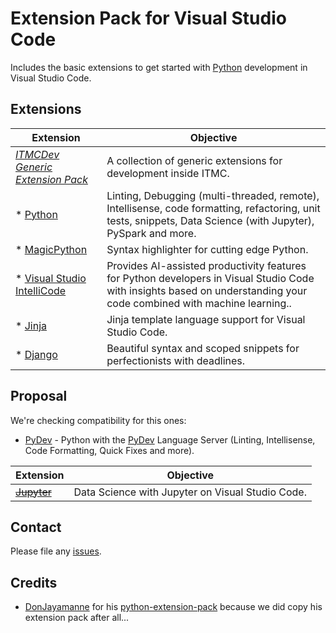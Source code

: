 # Extension Pack for Visual Studio Code

Includes the basic extensions to get started with [Python](https://www.python.org/) development in Visual Studio Code.

## Extensions


Extension | Objective
--------- | ---------
*[ITMCDev Generic Extension Pack](https://marketplace.visualstudio.com/items?itemName=itmcdev.generic-extension-pack)* | A collection of generic extensions for development inside ITMC.
* [Python](https://marketplace.visualstudio.com/items?itemName=ms-python.python) | Linting, Debugging (multi-threaded, remote), Intellisense, code formatting, refactoring, unit tests, snippets, Data Science (with Jupyter), PySpark and more.  
* [MagicPython](https://marketplace.visualstudio.com/items?itemName=magicstack.MagicPython) | Syntax highlighter for cutting edge Python.   
* [Visual Studio IntelliCode](https://marketplace.visualstudio.com/items?itemName=VisualStudioExptTeam.vscodeintellicode) | Provides AI-assisted productivity features for Python developers in Visual Studio Code with insights based on understanding your code combined with machine learning..
* [Jinja](https://marketplace.visualstudio.com/items?itemName=wholroyd.jinja) | Jinja template language support for Visual Studio Code.
* [Django](https://marketplace.visualstudio.com/items?itemName=batisteo.vscode-django) | Beautiful syntax and scoped snippets for perfectionists with deadlines.

## Proposal

We're checking compatibility for this ones:

* [PyDev](https://marketplace.visualstudio.com/items?itemName=fabioz.vscode-pydev) - Python with the [PyDev](http://www.pydev.org/) Language Server (Linting, Intellisense, Code Formatting, Quick Fixes and more).


Extension | Objective
--------- | ---------
~~[Jupyter](https://marketplace.visualstudio.com/items?itemName=donjayamanne.jupyter)~~ | Data Science with Jupyter on Visual Studio Code.  

## Contact

Please file any [issues](https://github.com/itmcdev/vscode-extensions/issues).

## Credits

* [DonJayamanne](https://github.com/DonJayamanne) for his [python-extension-pack](https://github.com/DonJayamanne/python-extension-pack) because we did copy his extension pack after all...